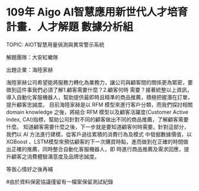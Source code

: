 # 109年 Aigo AI智慧應用新世代人才培育計畫．人才解題 數據分析組 
TOPIC: AIOT智慧用量偵測與異常警示系統

解題團隊：大安紅蠍隊

出題企業：海陸家赫

 海陸家赫公司希望能將服務力轉化為業務力，讓公司與顧客間的關係更為緊密，要做到這件事我們必須了解1.顧客需要什麼？2.顧客何時
需要？接著統整以上資訊，導入自動化客服機器人，幫助提供最即時且精準的商品推薦，積極把握潛在訂單，提升顧客忠誠度。 
        目前海陸家赫是以 RFM 模型來進行客戶分類，而我們探討相關domain knowledge 之後，將結合 RFM 模型以及顧客活躍度(Customer 
Active Index, CAI)指標，幫助公司針對不同的顧客做出不同的商品推薦，了解顧客需要什麼。 
         知道顧客需要什麼之後，下一步就是要知道顧客何時需要。針對這部分，我們以 AI 方法進行建模，從客戶過往累積的消費行為及模式
中發掘數據價值，以 XGBoost 、LSTM模型來預估顧客的下一次購買時點，進而做到在正確的時間做出正確的推薦，同時整合自動化客服機器人，即
時進行商品推薦及需求回應，提升顧客之消費體驗滿意度及品牌忠誠度。 



等我心情好之後再補

#由於資料保密協議僅留有一檔案保留測試紀錄
